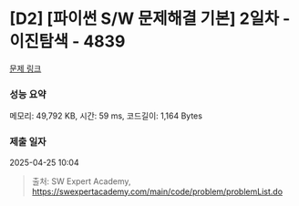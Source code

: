 # [D2] [파이썬 S/W 문제해결 기본] 2일차 - 이진탐색 - 4839 

[문제 링크](https://swexpertacademy.com/main/code/problem/problemDetail.do?contestProbId=AWTLcyA6qAMDFAVT) 

### 성능 요약

메모리: 49,792 KB, 시간: 59 ms, 코드길이: 1,164 Bytes

### 제출 일자

2025-04-25 10:04



> 출처: SW Expert Academy, https://swexpertacademy.com/main/code/problem/problemList.do
